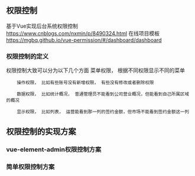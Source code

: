 ## 权限控制
基于Vue实现后台系统权限控制
https://www.cnblogs.com/nxmin/p/8490324.html
在线项目模板
https://mgbq.github.io/vue-permission/#/dashboard/dashboard
 ### 权限控制的定义
   权限控制大致可以分为以下几个方面
        菜单权限， 根据不同权限显示不同的菜单

        操作权限， 比如有些账号没有新增权限， 有些没有修改或者删除权限

        数据权限， 比如统计概况， 普通管理员不能看到公司营业概况，但能看到自己所属区域的概况

        显示权限， 比如列表， 运营能看到那一列的签约金额，但市场不能看到签约金额这一列
## 权限控制的实现方案
 ### vue-element-admin权限控制方案

 ### 简单权限控制方案